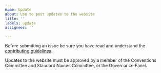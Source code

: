 ```yaml
---
name: Update
about: Use to post updates to the website
title: ''
labels: update
assignees: ''

---
```


Before submitting an issue be sure you have read and understand the [contributing guidelines](https://github.com/cf-convention/cf-convention.github.io/blob/master/CONTRIBUTING.md).

Updates to the website must be approved by a member of the Conventions Committee and Standard Names Committee, or the Governance Panel.
